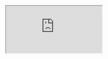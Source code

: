 <iframe src="https://www.youtube.com/embed/nyKZTKQS_EQ" title="Automate with GitHub Actions"></iframe>

